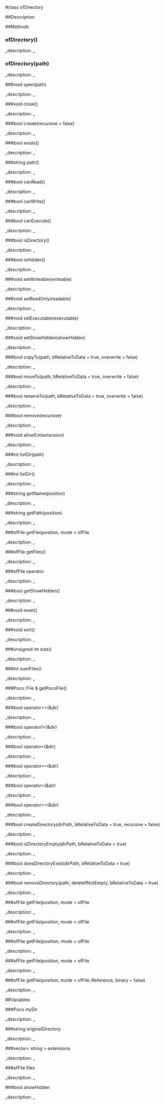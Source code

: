 #class ofDirectory


##Description








































##Methods



### ofDirectory()

<!--
_syntax: ofDirectory()_
_name: ofDirectory_
_returns: _
_returns_description: _
_parameters: _
_access: public_
_version_started: 007_
_version_deprecated: _
_summary: _
_constant: False_
_static: no_
_visible: True_
_advanced: False_
-->

_description: _







<!----------------------------------------------------------------------------->

### ofDirectory(path)

<!--
_syntax: ofDirectory(path)_
_name: ofDirectory_
_returns: _
_returns_description: _
_parameters: string path_
_access: public_
_version_started: 007_
_version_deprecated: _
_summary: _
_constant: False_
_static: no_
_visible: True_
_advanced: False_
-->

_description: _







<!----------------------------------------------------------------------------->

###void open(path)

<!--
_syntax: open(path)_
_name: open_
_returns: void_
_returns_description: _
_parameters: string path_
_access: public_
_version_started: 007_
_version_deprecated: _
_summary: _
_constant: False_
_static: no_
_visible: True_
_advanced: False_
-->

_description: _







<!----------------------------------------------------------------------------->

###void close()

<!--
_syntax: close()_
_name: close_
_returns: void_
_returns_description: _
_parameters: _
_access: public_
_version_started: 007_
_version_deprecated: _
_summary: _
_constant: False_
_static: no_
_visible: True_
_advanced: False_
-->

_description: _







<!----------------------------------------------------------------------------->

###bool create(recursive = false)

<!--
_syntax: create(recursive = false)_
_name: create_
_returns: bool_
_returns_description: _
_parameters: bool recursive=false_
_access: public_
_version_started: 007_
_version_deprecated: _
_summary: _
_constant: False_
_static: no_
_visible: True_
_advanced: False_
-->

_description: _







<!----------------------------------------------------------------------------->

###bool exists()

<!--
_syntax: exists()_
_name: exists_
_returns: bool_
_returns_description: _
_parameters: _
_access: public_
_version_started: 007_
_version_deprecated: _
_summary: _
_constant: False_
_static: no_
_visible: True_
_advanced: False_
-->

_description: _







<!----------------------------------------------------------------------------->

###string path()

<!--
_syntax: path()_
_name: path_
_returns: string_
_returns_description: _
_parameters: _
_access: public_
_version_started: 007_
_version_deprecated: _
_summary: _
_constant: False_
_static: no_
_visible: True_
_advanced: False_
-->

_description: _







<!----------------------------------------------------------------------------->

###bool canRead()

<!--
_syntax: canRead()_
_name: canRead_
_returns: bool_
_returns_description: _
_parameters: _
_access: public_
_version_started: 007_
_version_deprecated: _
_summary: _
_constant: False_
_static: no_
_visible: True_
_advanced: False_
-->

_description: _







<!----------------------------------------------------------------------------->

###bool canWrite()

<!--
_syntax: canWrite()_
_name: canWrite_
_returns: bool_
_returns_description: _
_parameters: _
_access: public_
_version_started: 007_
_version_deprecated: _
_summary: _
_constant: False_
_static: no_
_visible: True_
_advanced: False_
-->

_description: _







<!----------------------------------------------------------------------------->

###bool canExecute()

<!--
_syntax: canExecute()_
_name: canExecute_
_returns: bool_
_returns_description: _
_parameters: _
_access: public_
_version_started: 007_
_version_deprecated: _
_summary: _
_constant: False_
_static: no_
_visible: True_
_advanced: False_
-->

_description: _







<!----------------------------------------------------------------------------->

###bool isDirectory()

<!--
_syntax: isDirectory()_
_name: isDirectory_
_returns: bool_
_returns_description: _
_parameters: _
_access: public_
_version_started: 007_
_version_deprecated: _
_summary: _
_constant: False_
_static: no_
_visible: True_
_advanced: False_
-->

_description: _







<!----------------------------------------------------------------------------->

###bool isHidden()

<!--
_syntax: isHidden()_
_name: isHidden_
_returns: bool_
_returns_description: _
_parameters: _
_access: public_
_version_started: 007_
_version_deprecated: _
_summary: _
_constant: False_
_static: no_
_visible: True_
_advanced: False_
-->

_description: _







<!----------------------------------------------------------------------------->

###void setWriteable(writeable)

<!--
_syntax: setWriteable(writeable)_
_name: setWriteable_
_returns: void_
_returns_description: _
_parameters: bool writeable_
_access: public_
_version_started: 007_
_version_deprecated: _
_summary: _
_constant: False_
_static: no_
_visible: True_
_advanced: False_
-->

_description: _







<!----------------------------------------------------------------------------->

###void setReadOnly(readable)

<!--
_syntax: setReadOnly(readable)_
_name: setReadOnly_
_returns: void_
_returns_description: _
_parameters: bool readable_
_access: public_
_version_started: 007_
_version_deprecated: _
_summary: _
_constant: False_
_static: no_
_visible: True_
_advanced: False_
-->

_description: _







<!----------------------------------------------------------------------------->

###void setExecutable(executable)

<!--
_syntax: setExecutable(executable)_
_name: setExecutable_
_returns: void_
_returns_description: _
_parameters: bool executable_
_access: public_
_version_started: 007_
_version_deprecated: _
_summary: _
_constant: False_
_static: no_
_visible: True_
_advanced: False_
-->

_description: _







<!----------------------------------------------------------------------------->

###void setShowHidden(showHidden)

<!--
_syntax: setShowHidden(showHidden)_
_name: setShowHidden_
_returns: void_
_returns_description: _
_parameters: bool showHidden_
_access: public_
_version_started: 007_
_version_deprecated: _
_summary: _
_constant: False_
_static: no_
_visible: True_
_advanced: False_
-->

_description: _







<!----------------------------------------------------------------------------->

###bool copyTo(path, bRelativeToData = true, overwrite = false)

<!--
_syntax: copyTo(path, bRelativeToData = true, overwrite = false)_
_name: copyTo_
_returns: bool_
_returns_description: _
_parameters: string path, bool bRelativeToData=true, bool overwrite=false_
_access: public_
_version_started: 007_
_version_deprecated: _
_summary: _
_constant: False_
_static: no_
_visible: True_
_advanced: False_
-->

_description: _







<!----------------------------------------------------------------------------->

###bool moveTo(path, bRelativeToData = true, overwrite = false)

<!--
_syntax: moveTo(path, bRelativeToData = true, overwrite = false)_
_name: moveTo_
_returns: bool_
_returns_description: _
_parameters: string path, bool bRelativeToData=true, bool overwrite=false_
_access: public_
_version_started: 007_
_version_deprecated: _
_summary: _
_constant: False_
_static: no_
_visible: True_
_advanced: False_
-->

_description: _







<!----------------------------------------------------------------------------->

###bool renameTo(path, bRelativeToData = true, overwrite = false)

<!--
_syntax: renameTo(path, bRelativeToData = true, overwrite = false)_
_name: renameTo_
_returns: bool_
_returns_description: _
_parameters: string path, bool bRelativeToData=true, bool overwrite=false_
_access: public_
_version_started: 007_
_version_deprecated: _
_summary: _
_constant: False_
_static: no_
_visible: True_
_advanced: False_
-->

_description: _







<!----------------------------------------------------------------------------->

###bool remove(recursive)

<!--
_syntax: remove(recursive)_
_name: remove_
_returns: bool_
_returns_description: _
_parameters: bool recursive_
_access: public_
_version_started: 007_
_version_deprecated: _
_summary: _
_constant: False_
_static: no_
_visible: True_
_advanced: False_
-->

_description: _







<!----------------------------------------------------------------------------->

###void allowExt(extension)

<!--
_syntax: allowExt(extension)_
_name: allowExt_
_returns: void_
_returns_description: _
_parameters: string extension_
_access: public_
_version_started: 007_
_version_deprecated: _
_summary: _
_constant: False_
_static: no_
_visible: True_
_advanced: False_
-->

_description: _







<!----------------------------------------------------------------------------->

###int listDir(path)

<!--
_syntax: listDir(path)_
_name: listDir_
_returns: int_
_returns_description: _
_parameters: string path_
_access: public_
_version_started: 007_
_version_deprecated: _
_summary: _
_constant: False_
_static: no_
_visible: True_
_advanced: False_
-->

_description: _







<!----------------------------------------------------------------------------->

###int listDir()

<!--
_syntax: listDir()_
_name: listDir_
_returns: int_
_returns_description: _
_parameters: _
_access: public_
_version_started: 007_
_version_deprecated: _
_summary: _
_constant: False_
_static: no_
_visible: True_
_advanced: False_
-->

_description: _







<!----------------------------------------------------------------------------->

###string getName(position)

<!--
_syntax: getName(position)_
_name: getName_
_returns: string_
_returns_description: _
_parameters: unsigned int position_
_access: public_
_version_started: 007_
_version_deprecated: _
_summary: _
_constant: False_
_static: no_
_visible: True_
_advanced: False_
-->

_description: _







<!----------------------------------------------------------------------------->

###string getPath(position)

<!--
_syntax: getPath(position)_
_name: getPath_
_returns: string_
_returns_description: _
_parameters: unsigned int position_
_access: public_
_version_started: 007_
_version_deprecated: _
_summary: _
_constant: False_
_static: no_
_visible: True_
_advanced: False_
-->

_description: _







<!----------------------------------------------------------------------------->

###ofFile getFile(position, mode = ofFile

<!--
_syntax: getFile(position, mode = ofFile_
_name: getFile_
_returns: ofFile_
_returns_description: _
_parameters: unsigned int position, ofFile_
_access: public_
_version_started: 007_
_version_deprecated: _
_summary: _
_constant: False_
_static: False_
_visible: True_
_advanced: False_
-->

_description: _







<!----------------------------------------------------------------------------->

###ofFile getFiles()

<!--
_syntax: getFiles()_
_name: getFiles_
_returns: ofFile_
_returns_description: _
_parameters: _
_access: public_
_version_started: 007_
_version_deprecated: _
_summary: _
_constant: False_
_static: no_
_visible: True_
_advanced: False_
-->

_description: _







<!----------------------------------------------------------------------------->

###ofFile operator[](position)

<!--
_syntax: operator[](position)_
_name: operator[]_
_returns: ofFile_
_returns_description: _
_parameters: unsigned int position_
_access: public_
_version_started: 007_
_version_deprecated: _
_summary: _
_constant: False_
_static: no_
_visible: True_
_advanced: False_
-->

_description: _







<!----------------------------------------------------------------------------->

###bool getShowHidden()

<!--
_syntax: getShowHidden()_
_name: getShowHidden_
_returns: bool_
_returns_description: _
_parameters: _
_access: public_
_version_started: 007_
_version_deprecated: _
_summary: _
_constant: False_
_static: no_
_visible: True_
_advanced: False_
-->

_description: _







<!----------------------------------------------------------------------------->

###void reset()

<!--
_syntax: reset()_
_name: reset_
_returns: void_
_returns_description: _
_parameters: _
_access: public_
_version_started: 007_
_version_deprecated: _
_summary: _
_constant: False_
_static: no_
_visible: True_
_advanced: False_
-->

_description: _







<!----------------------------------------------------------------------------->

###void sort()

<!--
_syntax: sort()_
_name: sort_
_returns: void_
_returns_description: _
_parameters: _
_access: public_
_version_started: 007_
_version_deprecated: _
_summary: _
_constant: False_
_static: no_
_visible: True_
_advanced: False_
-->

_description: _







<!----------------------------------------------------------------------------->

###unsigned int size()

<!--
_syntax: size()_
_name: size_
_returns: unsigned int_
_returns_description: _
_parameters: _
_access: public_
_version_started: 007_
_version_deprecated: _
_summary: _
_constant: False_
_static: no_
_visible: True_
_advanced: False_
-->

_description: _







<!----------------------------------------------------------------------------->

###int numFiles()

<!--
_syntax: numFiles()_
_name: numFiles_
_returns: int_
_returns_description: _
_parameters: _
_access: public_
_version_started: 007_
_version_deprecated: _
_summary: _
_constant: False_
_static: no_
_visible: True_
_advanced: False_
-->

_description: _







<!----------------------------------------------------------------------------->

###Poco::File & getPocoFile()

<!--
_syntax: getPocoFile()_
_name: getPocoFile_
_returns: Poco::File &_
_returns_description: _
_parameters: _
_access: public_
_version_started: 007_
_version_deprecated: _
_summary: _
_constant: False_
_static: no_
_visible: True_
_advanced: False_
-->

_description: _







<!----------------------------------------------------------------------------->

###bool operator==(&dir)

<!--
_syntax: operator==(&dir)_
_name: operator==_
_returns: bool_
_returns_description: _
_parameters: const ofDirectory &dir_
_access: public_
_version_started: 007_
_version_deprecated: _
_summary: _
_constant: False_
_static: no_
_visible: True_
_advanced: False_
-->

_description: _







<!----------------------------------------------------------------------------->

###bool operator!=(&dir)

<!--
_syntax: operator!=(&dir)_
_name: operator!=_
_returns: bool_
_returns_description: _
_parameters: const ofDirectory &dir_
_access: public_
_version_started: 007_
_version_deprecated: _
_summary: _
_constant: False_
_static: no_
_visible: True_
_advanced: False_
-->

_description: _







<!----------------------------------------------------------------------------->

###bool operator<(&dir)

<!--
_syntax: operator<(&dir)_
_name: operator<_
_returns: bool_
_returns_description: _
_parameters: const ofDirectory &dir_
_access: public_
_version_started: 007_
_version_deprecated: _
_summary: _
_constant: False_
_static: no_
_visible: True_
_advanced: False_
-->

_description: _







<!----------------------------------------------------------------------------->

###bool operator<=(&dir)

<!--
_syntax: operator<=(&dir)_
_name: operator<=_
_returns: bool_
_returns_description: _
_parameters: const ofDirectory &dir_
_access: public_
_version_started: 007_
_version_deprecated: _
_summary: _
_constant: False_
_static: no_
_visible: True_
_advanced: False_
-->

_description: _







<!----------------------------------------------------------------------------->

###bool operator>(&dir)

<!--
_syntax: operator>(&dir)_
_name: operator>_
_returns: bool_
_returns_description: _
_parameters: const ofDirectory &dir_
_access: public_
_version_started: 007_
_version_deprecated: _
_summary: _
_constant: False_
_static: no_
_visible: True_
_advanced: False_
-->

_description: _







<!----------------------------------------------------------------------------->

###bool operator>=(&dir)

<!--
_syntax: operator>=(&dir)_
_name: operator>=_
_returns: bool_
_returns_description: _
_parameters: const ofDirectory &dir_
_access: public_
_version_started: 007_
_version_deprecated: _
_summary: _
_constant: False_
_static: no_
_visible: True_
_advanced: False_
-->

_description: _







<!----------------------------------------------------------------------------->

###bool createDirectory(dirPath, bRelativeToData = true, recursive = false)

<!--
_syntax: createDirectory(dirPath, bRelativeToData = true, recursive = false)_
_name: createDirectory_
_returns: bool_
_returns_description: _
_parameters: string dirPath, bool bRelativeToData=true, bool recursive=false_
_access: public_
_version_started: 007_
_version_deprecated: _
_summary: _
_constant: False_
_static: yes_
_visible: True_
_advanced: False_
-->

_description: _







<!----------------------------------------------------------------------------->

###bool isDirectoryEmpty(dirPath, bRelativeToData = true)

<!--
_syntax: isDirectoryEmpty(dirPath, bRelativeToData = true)_
_name: isDirectoryEmpty_
_returns: bool_
_returns_description: _
_parameters: string dirPath, bool bRelativeToData=true_
_access: public_
_version_started: 007_
_version_deprecated: _
_summary: _
_constant: False_
_static: yes_
_visible: True_
_advanced: False_
-->

_description: _







<!----------------------------------------------------------------------------->

###bool doesDirectoryExist(dirPath, bRelativeToData = true)

<!--
_syntax: doesDirectoryExist(dirPath, bRelativeToData = true)_
_name: doesDirectoryExist_
_returns: bool_
_returns_description: _
_parameters: string dirPath, bool bRelativeToData=true_
_access: public_
_version_started: 007_
_version_deprecated: _
_summary: _
_constant: False_
_static: yes_
_visible: True_
_advanced: False_
-->

_description: _







<!----------------------------------------------------------------------------->

###bool removeDirectory(path, deleteIfNotEmpty, bRelativeToData = true)

<!--
_syntax: removeDirectory(path, deleteIfNotEmpty, bRelativeToData = true)_
_name: removeDirectory_
_returns: bool_
_returns_description: _
_parameters: string path, bool deleteIfNotEmpty, bool bRelativeToData=true_
_access: public_
_version_started: 007_
_version_deprecated: _
_summary: _
_constant: False_
_static: yes_
_visible: True_
_advanced: False_
-->

_description: _







<!----------------------------------------------------------------------------->

###ofFile getFile(position, mode = ofFile

<!--
_syntax: getFile(position, mode = ofFile_
_name: getFile_
_returns: ofFile_
_returns_description: _
_parameters: unsigned int position, ofFile_
_access: public_
_version_started: 007_
_version_deprecated: _
_summary: _
_constant: False_
_static: False_
_visible: True_
_advanced: False_
-->

_description: _







<!----------------------------------------------------------------------------->

###ofFile getFile(position, mode = ofFile

<!--
_syntax: getFile(position, mode = ofFile_
_name: getFile_
_returns: ofFile_
_returns_description: _
_parameters: unsigned int position, ofFile_
_access: public_
_version_started: 007_
_version_deprecated: _
_summary: _
_constant: False_
_static: False_
_visible: True_
_advanced: False_
-->

_description: _







<!----------------------------------------------------------------------------->

###ofFile getFile(position, mode = ofFile

<!--
_syntax: getFile(position, mode = ofFile_
_name: getFile_
_returns: ofFile_
_returns_description: _
_parameters: unsigned int position, ofFile_
_access: public_
_version_started: 007_
_version_deprecated: _
_summary: _
_constant: False_
_static: False_
_visible: True_
_advanced: False_
-->

_description: _







<!----------------------------------------------------------------------------->

###ofFile getFile(position, mode = ofFile

<!--
_syntax: getFile(position, mode = ofFile_
_name: getFile_
_returns: ofFile_
_returns_description: _
_parameters: unsigned int position, ofFile_
_access: public_
_version_started: 007_
_version_deprecated: _
_summary: _
_constant: False_
_static: False_
_visible: True_
_advanced: False_
-->

_description: _







<!----------------------------------------------------------------------------->

###ofFile getFile(position, mode = ofFile::Reference, binary = false)

<!--
_syntax: getFile(position, mode = ofFile::Reference, binary = false)_
_name: getFile_
_returns: ofFile_
_returns_description: _
_parameters: unsigned int position, ofFile::Mode mode=ofFile::Reference, bool binary=false_
_access: public_
_version_started: 007_
_version_deprecated: _
_summary: _
_constant: False_
_static: no_
_visible: True_
_advanced: False_
-->

_description: _







<!----------------------------------------------------------------------------->

##Variables



###Poco myDir

<!--
_name: myDir_
_type: Poco_
_access: private_
_version_started: 007_
_version_deprecated: _
_summary: _
_visible: True_
_constant: True_
_advanced: False_
-->

_description: _
























<!----------------------------------------------------------------------------->







<!----------------------------------------------------------------------------->







<!----------------------------------------------------------------------------->







<!----------------------------------------------------------------------------->

###string originalDirectory

<!--
_name: originalDirectory_
_type: string_
_access: private_
_version_started: 007_
_version_deprecated: _
_summary: _
_visible: True_
_constant: True_
_advanced: False_
-->

_description: _
























<!----------------------------------------------------------------------------->







<!----------------------------------------------------------------------------->







<!----------------------------------------------------------------------------->







<!----------------------------------------------------------------------------->

###vector< string > extensions

<!--
_name: extensions_
_type: vector< string >_
_access: private_
_version_started: 007_
_version_deprecated: _
_summary: _
_visible: True_
_constant: True_
_advanced: False_
-->

_description: _
























<!----------------------------------------------------------------------------->







<!----------------------------------------------------------------------------->







<!----------------------------------------------------------------------------->







<!----------------------------------------------------------------------------->

###ofFile files

<!--
_name: files_
_type: ofFile_
_access: private_
_version_started: 007_
_version_deprecated: _
_summary: _
_visible: True_
_constant: True_
_advanced: False_
-->

_description: _
























<!----------------------------------------------------------------------------->







<!----------------------------------------------------------------------------->







<!----------------------------------------------------------------------------->







<!----------------------------------------------------------------------------->

###bool showHidden

<!--
_name: showHidden_
_type: bool_
_access: private_
_version_started: 007_
_version_deprecated: _
_summary: _
_visible: True_
_constant: True_
_advanced: False_
-->

_description: _
























<!----------------------------------------------------------------------------->







<!----------------------------------------------------------------------------->







<!----------------------------------------------------------------------------->







<!----------------------------------------------------------------------------->

